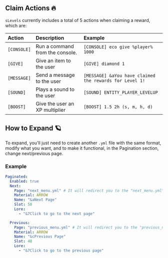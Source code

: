 ## Claim Actions 🔥

`sLevels` currently includes a total of 5 actions when claiming a reward, which are:

| Action                 | Description                                      | Example                                 |
|:-----------------------|:-------------------------------------------------|:----------------------------------------|
| `[CONSOLE]`            | Run a command from the console.                  | `[CONSOLE] eco give %player% 1000`      |
| `[GIVE]`               | Give an item to the user                         | `[GIVE] diamond 1`                      |
| `[MESSAGE]`            | Send a message to the user                       | `[MESSAGE] &aYou have claimed the rewards for Level 1!`      |
| `[SOUND]`              | Plays a sound to the user                        | `[SOUND] ENTITY_PLAYER_LEVELUP`         |
| `[BOOST]`              | Give the user an XP multiplier                   | `[BOOST] 1.5 2h (s, m, h, d)`           |

## How to Expand 🪐

To expand, you'll just need to create another `.yml` file with the same format, modify what you want, and to make it functional, in the Pagination section, change next/previous page.

### Example
```yaml
Paginated:
  Enabled: true
  Next:
    Page: "next_menu.yml" # It will redirect you to the "next_menu.yml" menu
    Material: ARROW
    Name: "&aNext Page"
    Slot: 50
    Lore:
      - "&7Click to go to the next page"

  Previous:
    Page: "previous_menu.yml" # It will redirect you to the "previous_menu.yml" menu
    Material: ARROW
    Name: "&cPrevious Page"
    Slot: 48
    Lore:
      - "&7Click to go to the previous page"
```